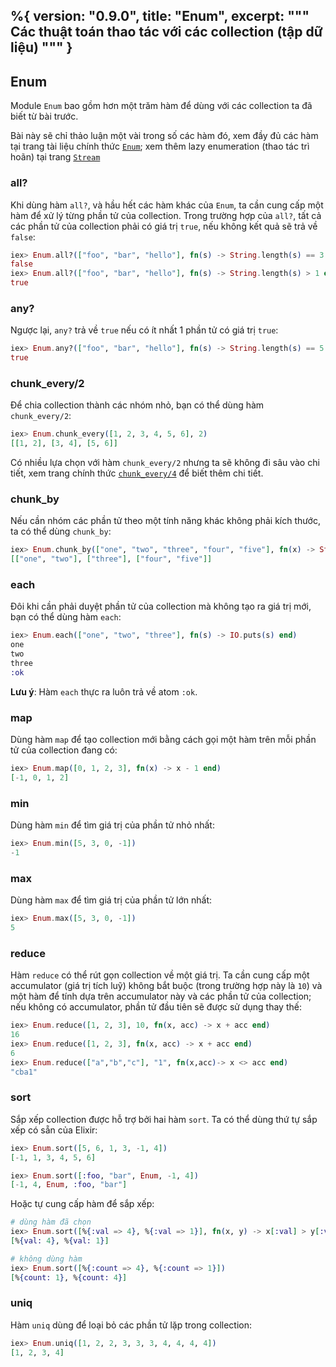 %{
  version: "0.9.0",
  title: "Enum",
  excerpt: """
  Các thuật toán thao tác với các collection (tập dữ liệu)
  """
}
---

## Enum

Module `Enum` bao gồm hơn một trăm hàm để dùng với các collection ta đã biết từ bài trước.

Bài này sẽ chỉ thảo luận một vài trong số các hàm đó, xem đầy đủ các hàm tại trang tài liệu chính thức [`Enum`](https://hexdocs.pm/elixir/Enum.html); xem thêm lazy enumeration (thao tác trì hoãn) tại trang [`Stream`](https://hexdocs.pm/elixir/Stream.html)

### all?

Khi dùng hàm `all?`, và hầu hết các hàm khác của `Enum`, ta cần cung cấp một hàm để xử lý từng phần tử của collection. Trong trường hợp của `all?`, tất cả các phần tử của collection phải có giá trị `true`, nếu không kết quả sẽ trả về `false`:

```elixir
iex> Enum.all?(["foo", "bar", "hello"], fn(s) -> String.length(s) == 3 end)
false
iex> Enum.all?(["foo", "bar", "hello"], fn(s) -> String.length(s) > 1 end)
true
```

### any?

Ngược lại, `any?` trả về `true` nếu có ít nhất 1 phần tử có giá trị `true`:

```elixir
iex> Enum.any?(["foo", "bar", "hello"], fn(s) -> String.length(s) == 5 end)
true
```

### chunk_every/2

Để chia collection thành các nhóm nhỏ, bạn có thể dùng hàm `chunk_every/2`:

```elixir
iex> Enum.chunk_every([1, 2, 3, 4, 5, 6], 2)
[[1, 2], [3, 4], [5, 6]]
```

Có nhiều lựa chọn với hàm `chunk_every/2` nhưng ta sẽ không đi sâu vào chi tiết, xem trang chính thức [`chunk_every/4`](https://hexdocs.pm/elixir/Enum.html#chunk_every/4) để biết thêm chi tiết.

### chunk_by

Nếu cần nhóm các phần tử theo một tính năng khác không phải kích thước, ta có thể dùng `chunk_by`:

```elixir
iex> Enum.chunk_by(["one", "two", "three", "four", "five"], fn(x) -> String.length(x) end)
[["one", "two"], ["three"], ["four", "five"]]
```

### each

Đôi khi cần phải duyệt phần tử của collection mà không tạo ra giá trị mới, bạn có thể dùng hàm `each`:

```elixir
iex> Enum.each(["one", "two", "three"], fn(s) -> IO.puts(s) end)
one
two
three
:ok
```

__Lưu ý__: Hàm `each` thực ra luôn trả về atom `:ok`.

### map

Dùng hàm `map` để tạo collection mới bằng cách gọi một hàm trên mỗi phần tử của collection đang có:

```elixir
iex> Enum.map([0, 1, 2, 3], fn(x) -> x - 1 end)
[-1, 0, 1, 2]
```

### min

Dùng hàm `min` để tìm giá trị của phần tử nhỏ nhất:

```elixir
iex> Enum.min([5, 3, 0, -1])
-1
```

### max

Dùng hàm `max` để tìm giá trị của phần tử lớn nhất:

```elixir
iex> Enum.max([5, 3, 0, -1])
5
```

### reduce

Hàm `reduce` có thể rút gọn collection về một giá trị. Ta cần cung cấp một accumulator (giá trị tích luỹ) không bắt buộc (trong trường hợp này là `10`) và một hàm để tính dựa trên accumulator này và các phần tử của collection; nếu không có accumulator, phần tử đầu tiên sẽ được sử dụng thay thế:

```elixir
iex> Enum.reduce([1, 2, 3], 10, fn(x, acc) -> x + acc end)
16
iex> Enum.reduce([1, 2, 3], fn(x, acc) -> x + acc end)
6
iex> Enum.reduce(["a","b","c"], "1", fn(x,acc)-> x <> acc end)
"cba1"
```

### sort

Sắp xếp collection được hỗ trợ bởi hai hàm `sort`. Ta có thể dùng thứ tự sắp xếp có sẵn của Elixir:

```elixir
iex> Enum.sort([5, 6, 1, 3, -1, 4])
[-1, 1, 3, 4, 5, 6]

iex> Enum.sort([:foo, "bar", Enum, -1, 4])
[-1, 4, Enum, :foo, "bar"]
```

Hoặc tự cung cấp hàm để sắp xếp:

```elixir
# dùng hàm đã chọn
iex> Enum.sort([%{:val => 4}, %{:val => 1}], fn(x, y) -> x[:val] > y[:val] end)
[%{val: 4}, %{val: 1}]

# không dùng hàm
iex> Enum.sort([%{:count => 4}, %{:count => 1}])
[%{count: 1}, %{count: 4}]
```

### uniq

Hàm `uniq` dùng để loại bỏ các phần tử lặp trong collection:

```elixir
iex> Enum.uniq([1, 2, 2, 3, 3, 3, 4, 4, 4, 4])
[1, 2, 3, 4]
```
